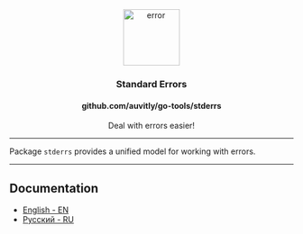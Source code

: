 <div align="center">
  <img width="100" height="100" src="https://img.icons8.com/clouds/200/error.png" alt="error"/>
  <h3 align="center">Standard Errors</h3>
  <h4 align="center">github.com/auvitly/go-tools/stderrs</h4>
  <p align="center">Deal with errors easier!</p>
</div>

---

Package `stderrs` provides a unified model for working with errors.

--- 

## Documentation

* [English - EN](docs/en/main.md)
* [Русский - RU](docs/ru/main.md)
